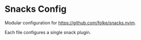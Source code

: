 # Snacks Config

Modular configuration for https://github.com/folke/snacks.nvim.

Each file configures a single snack plugin.
